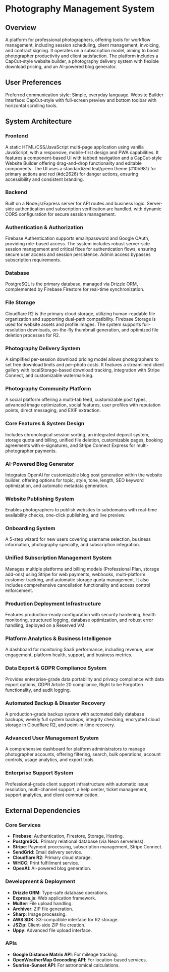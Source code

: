 # Photography Management System

## Overview
A platform for professional photographers, offering tools for workflow management, including session scheduling, client management, invoicing, and contract signing. It operates on a subscription model, aiming to boost photographer productivity and client satisfaction. The platform includes a CapCut-style website builder, a photography delivery system with flexible download pricing, and an AI-powered blog generator.

## User Preferences
Preferred communication style: Simple, everyday language.
Website Builder Interface: CapCut-style with full-screen preview and bottom toolbar with horizontal scrolling tools.

## System Architecture

### Frontend
A static HTML/CSS/JavaScript multi-page application using vanilla JavaScript, with a responsive, mobile-first design and PWA capabilities. It features a component-based UI with tabbed navigation and a CapCut-style Website Builder offering drag-and-drop functionality and editable components. The UI uses a standardized teal/green theme (#10b981) for primary actions and red (#dc2626) for danger actions, ensuring accessibility and consistent branding.

### Backend
Built on a Node.js/Express server for API routes and business logic. Server-side authentication and subscription verification are handled, with dynamic CORS configuration for secure session management.

### Authentication & Authorization
Firebase Authentication supports email/password and Google OAuth, providing role-based access. The system includes robust server-side session management and critical fixes for authentication flows, ensuring secure user access and session persistence. Admin access bypasses subscription requirements.

### Database
PostgreSQL is the primary database, managed via Drizzle ORM, complemented by Firebase Firestore for real-time synchronization.

### File Storage
Cloudflare R2 is the primary cloud storage, utilizing human-readable file organization and supporting dual-path compatibility. Firebase Storage is used for website assets and profile images. The system supports full-resolution downloads, on-the-fly thumbnail generation, and optimized file deletion processes for R2.

### Photography Delivery System
A simplified per-session download pricing model allows photographers to set free download limits and per-photo costs. It features a streamlined client gallery with localStorage-based download tracking, integration with Stripe Connect, and customizable watermarking.

### Photography Community Platform
A social platform offering a multi-tab feed, customizable post types, advanced image optimization, social features, user profiles with reputation points, direct messaging, and EXIF extraction.

### Core Features & System Design
Includes chronological session sorting, an integrated deposit system, storage quota and billing, unified file deletion, customizable pages, booking agreements with e-signatures, and Stripe Connect Express for multi-photographer payments.

### AI-Powered Blog Generator
Integrates OpenAI for customizable blog post generation within the website builder, offering options for topic, style, tone, length, SEO keyword optimization, and automatic metadata generation.

### Website Publishing System
Enables photographers to publish websites to subdomains with real-time availability checks, one-click publishing, and live preview.

### Onboarding System
A 5-step wizard for new users covering username selection, business information, photography specialty, and subscription integration.

### Unified Subscription Management System
Manages multiple platforms and billing models (Professional Plan, storage add-ons) using Stripe for web payments, webhooks, multi-platform customer tracking, and automatic storage quota management. It also includes comprehensive cancellation functionality and access control enforcement.

### Production Deployment Infrastructure
Features production-ready configuration with security hardening, health monitoring, structured logging, database optimization, and robust error handling, deployed on a Reserved VM.

### Platform Analytics & Business Intelligence
A dashboard for monitoring SaaS performance, including revenue, user engagement, platform health, support, and business metrics.

### Data Export & GDPR Compliance System
Provides enterprise-grade data portability and privacy compliance with data export options, GDPR Article 20 compliance, Right to be Forgotten functionality, and audit logging.

### Automated Backup & Disaster Recovery
A production-grade backup system with automated daily database backups, weekly full system backups, integrity checking, encrypted cloud storage in Cloudflare R2, and point-in-time recovery.

### Advanced User Management System
A comprehensive dashboard for platform administrators to manage photographer accounts, offering filtering, search, bulk operations, account controls, usage analytics, and export tools.

### Enterprise Support System
Professional-grade client support infrastructure with automatic issue resolution, multi-channel support, a help center, ticket management, support analytics, and client communication.

## External Dependencies

### Core Services
- **Firebase**: Authentication, Firestore, Storage, Hosting.
- **PostgreSQL**: Primary relational database (via Neon serverless).
- **Stripe**: Payment processing, subscription management, Stripe Connect.
- **SendGrid**: Email delivery service.
- **Cloudflare R2**: Primary cloud storage.
- **WHCC**: Print fulfillment service.
- **OpenAI**: AI-powered blog generation.

### Development & Deployment
- **Drizzle ORM**: Type-safe database operations.
- **Express.js**: Web application framework.
- **Multer**: File upload handling.
- **Archiver**: ZIP file generation.
- **Sharp**: Image processing.
- **AWS SDK**: S3-compatible interface for R2 storage.
- **JSZip**: Client-side ZIP file creation.
- **Uppy**: Advanced file upload interface.

### APIs
- **Google Distance Matrix API**: For mileage tracking.
- **OpenWeatherMap Geocoding API**: For location-based services.
- **Sunrise-Sunset API**: For astronomical calculations.